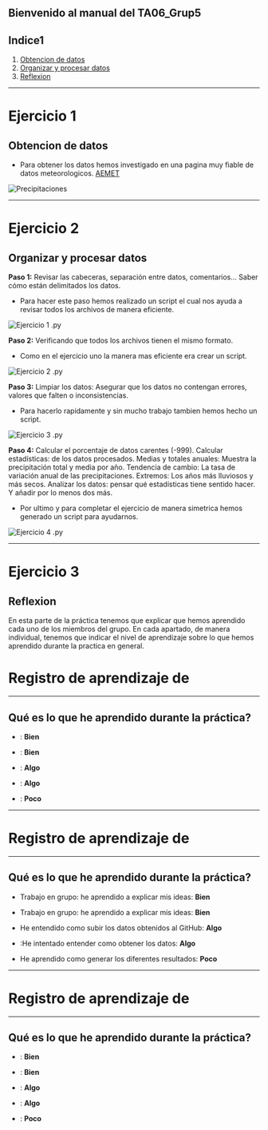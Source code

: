 Bienvenido al manual del TA06_Grup5
---
## Indice1
1. [Obtencion de datos](#ejercicio-1)
2. [Organizar y procesar datos](#ejercicio-2)
3. [Reflexion](#ejercicio-5)

---
<!-- Ejercicio 1 -->
# Ejercicio 1
## Obtencion de datos
 - Para obtener los datos hemos investigado en una pagina  muy fiable de datos meteorologicos.
 [AEMET](https://opendata.aemet.es/centrodedescargas/productosAEMET)

![Precipitaciones](imagenes/preci.png) 


---
<!-- Ejercicio 2 -->
# Ejercicio 2
## Organizar y procesar datos

**Paso 1:** Revisar las cabeceras, separación entre datos, comentarios… Saber cómo están delimitados los datos.
- Para hacer este paso hemos realizado un script el cual nos ayuda a revisar todos los archivos de manera eficiente.

![Ejercicio 1 .py](imagenes/py1.png)


**Paso 2:** Verificando que todos los archivos tienen el mismo formato.
- Como en el ejercicio uno la manera mas eficiente era crear un script.

![Ejercicio 2 .py](imagenes/py2.png)

**Paso 3:** Limpiar los datos: Asegurar que los datos no contengan errores, valores que falten o inconsistencias.
- Para hacerlo rapidamente y sin mucho trabajo tambien hemos hecho un script.

![Ejercicio 3 .py](imagenes/py3.png)

**Paso 4:** Calcular el porcentaje de datos carentes (-999). Calcular estadísticas: de los datos procesados. Medias y totales anuales: Muestra la precipitación total y media por año. Tendencia de cambio: La tasa de variación anual de las precipitaciones. Extremos: Los años más lluviosos y más secos. Analizar los datos: pensar qué estadísticas tiene sentido hacer. Y añadir por lo menos dos más.
- Por ultimo y para completar el ejercicio de manera simetrica hemos generado un script para ayudarnos.

![Ejercicio 4 .py](imagenes/py4.png)

---
<!-- Ejercicio 3 -->
# Ejercicio 3
## Reflexion

En esta parte de la práctica tenemos que explicar que hemos aprendido cada uno de los miembros del grupo.
En cada apartado, de manera individual, tenemos que indicar el nivel de aprendizaje sobre lo que hemos aprendido durante la practica en general.

# Registro de aprendizaje de 
---
## Qué es lo que he aprendido durante la práctica?
- : **Bien**

- : **Bien**

- : **Algo**

- : **Algo**

- : **Poco**

---
# Registro de aprendizaje de 
---
## Qué es lo que he aprendido durante la práctica?
- Trabajo en grupo: he aprendido a explicar mis ideas: **Bien**

- Trabajo en grupo: he aprendido a explicar mis ideas: **Bien**

- He entendido como subir los datos obtenidos al GitHub: **Algo**

- :He intentado entender como obtener los datos: **Algo**

- He aprendido como generar los diferentes resultados: **Poco**

---
# Registro de aprendizaje de 
---
## Qué es lo que he aprendido durante la práctica?
- : **Bien**

- : **Bien**

- : **Algo**

- : **Algo**

- : **Poco**


